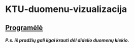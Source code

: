 # KTU-duomenu-vizualizacija

## [Programėlė](https://803etu-viktoriya-brazhenko.shinyapps.io/programele/)

##### P.s. iš pradžių gali ilgai krauti dėl didelio duomenų kiekio.
